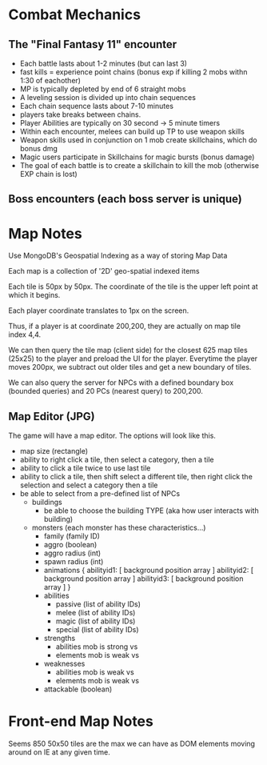 Combat Mechanics
==========

The "Final Fantasy 11" encounter
------------------
- Each battle lasts about 1-2 minutes (but can last 3)
- fast kills = experience point chains (bonus exp if killing 2 mobs withn 1:30 of eachother)
- MP is typically depleted by end of 6 straight mobs
- A leveling session is divided up into chain sequences
- Each chain sequence lasts about 7-10 minutes
- players take breaks between chains.
- Player Abilities are typically on 30 second -> 5 minute timers
- Within each encounter, melees can build up TP to use weapon skills 
- Weapon skills used in conjunction on 1 mob create skillchains, which do bonus dmg
- Magic users participate in Skillchains for magic bursts (bonus damage)
- The goal of each battle is to create a skillchain to kill the mob (otherwise EXP chain is lost)

Boss encounters (each boss server is unique)
------------------


Map Notes
==========
Use MongoDB's Geospatial Indexing as a way of storing Map Data

Each map is a collection of '2D' geo-spatial indexed items

Each tile is 50px by 50px.  The coordinate of the tile is the upper left point at which it begins.

Each player coordinate translates to 1px on the screen.

Thus, if a player is at coordinate 200,200, they are actually on map tile index 4,4.

We can then query the tile map (client side) for the closest 625 map tiles (25x25) to the player and preload the UI for the player.  Everytime the player moves 200px, we subtract out older tiles and get a new boundary of tiles.

We can also query the server for NPCs with a defined boundary box (bounded queries) and 20 PCs (nearest query) to 200,200.

Map Editor (JPG)
---------
The game will have a map editor.  The options will look like this.

- map size (rectangle)
- ability to right click a tile, then select a category, then a tile
- ability to click a tile twice to use last tile
- ability to click a tile, then shift select a different tile, then right click the selection and select a category then a tile
- be able to select from a pre-defined list of NPCs
	- buildings
		- be able to choose the building TYPE (aka how user interacts with building)
	- monsters (each monster has these characteristics...)
		- family (family ID)
		- aggro (boolean)
		- aggro radius (int)
		- spawn radius (int)
		- animations {
			abilityid1: [ background position array ]
			abilityid2: [ background position array ]
			abilityid3: [ background position array ]
			}
		- abilities
			- passive (list of ability IDs)
			- melee (list of ability IDs)
			- magic (list of ability IDs)
			- special (list of ability IDs)
		- strengths
			- abilities mob is strong vs
			- elements mob is weak vs
		- weaknesses
			- abilities mob is weak vs
			- elements mob is weak vs
		- attackable (boolean)

Front-end Map Notes
==========
Seems 850 50x50 tiles are the max we can have as DOM elements moving around on IE at any given time.